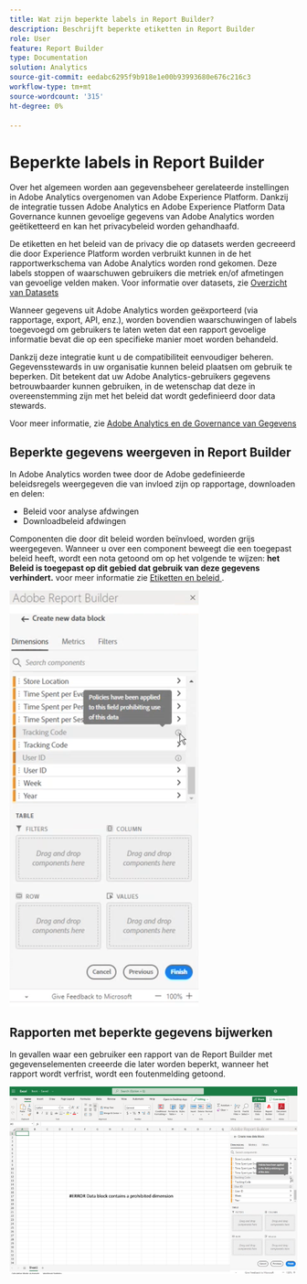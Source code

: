 ```yaml
---
title: Wat zijn beperkte labels in Report Builder?
description: Beschrijft beperkte etiketten in Report Builder
role: User
feature: Report Builder
type: Documentation
solution: Analytics
source-git-commit: eedabc6295f9b918e1e00b93993680e676c216c3
workflow-type: tm+mt
source-wordcount: '315'
ht-degree: 0%

---
```


# Beperkte labels in Report Builder

Over het algemeen worden aan gegevensbeheer gerelateerde instellingen in Adobe Analytics overgenomen van Adobe Experience Platform. Dankzij de integratie tussen Adobe Analytics en Adobe Experience Platform Data Governance kunnen gevoelige gegevens van Adobe Analytics worden geëtiketteerd en kan het privacybeleid worden gehandhaafd.

De etiketten en het beleid van de privacy die op datasets werden gecreeerd die door Experience Platform worden verbruikt kunnen in de het rapportwerkschema van Adobe Analytics worden rond gekomen. Deze labels stoppen of waarschuwen gebruikers die metriek en/of afmetingen van gevoelige velden maken. Voor informatie over datasets, zie [ Overzicht van Datasets ](https://experienceleague.adobe.com/docs/experience-platform/catalog/datasets/overview.html)

Wanneer gegevens uit Adobe Analytics worden geëxporteerd (via rapportage, export, API, enz.), worden bovendien waarschuwingen of labels toegevoegd om gebruikers te laten weten dat een rapport gevoelige informatie bevat die op een specifieke manier moet worden behandeld.

Dankzij deze integratie kunt u de compatibiliteit eenvoudiger beheren. Gegevensstewards in uw organisatie kunnen beleid plaatsen om gebruik te beperken. Dit betekent dat uw Adobe Analytics-gebruikers gegevens betrouwbaarder kunnen gebruiken, in de wetenschap dat deze in overeenstemming zijn met het beleid dat wordt gedefinieerd door data stewards.

Voor meer informatie, zie [ Adobe Analytics en de Governance van Gegevens ](https://experienceleague.adobe.com/docs/analytics-platform/using/cja-privacy/privacy-overview.html)

## Beperkte gegevens weergeven in Report Builder

In Adobe Analytics worden twee door de Adobe gedefinieerde beleidsregels weergegeven die van invloed zijn op rapportage, downloaden en delen:

* Beleid voor analyse afdwingen
* Downloadbeleid afdwingen

Componenten die door dit beleid worden beïnvloed, worden grijs weergegeven. Wanneer u over een component beweegt die een toegepast beleid heeft, wordt een nota getoond om op het volgende te wijzen: **het Beleid is toegepast op dit gebied dat gebruik van deze gegevens verhindert.** voor meer informatie zie [ Etiketten en beleid ](https://experienceleague.adobe.com/docs/analytics-platform/using/cja-dataviews/data-governance.html).

![ de beleidsnota die op het verboden gebruik van gegevens wijst.](assets/rb-restricted-label.png)

## Rapporten met beperkte gegevens bijwerken

In gevallen waar een gebruiker een rapport van de Report Builder met gegevenselementen creeerde die later worden beperkt, wanneer het rapport wordt verfrist, wordt een foutenmelding getoond.

![ het foutenbericht wordt getoond nadat de gegevenselementen later worden beperkt.](assets/error-restricted-data.png)
